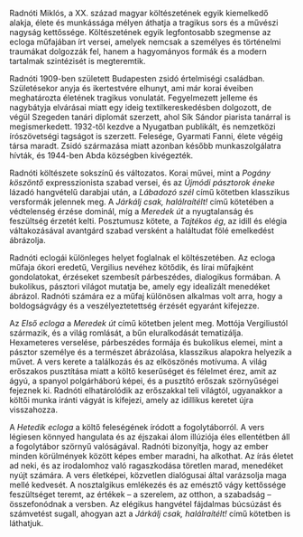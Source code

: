Radnóti Miklós, a XX. század magyar költészetének egyik kiemelkedő alakja, élete és munkássága mélyen áthatja a tragikus sors és a művészi nagyság kettőssége. Költészetének egyik legfontosabb szegmense az ecloga műfajában írt versei, amelyek nemcsak a személyes és történelmi traumákat dolgozzák fel, hanem a hagyományos formák és a modern tartalmak szintézisét is megteremtik.

Radnóti 1909-ben született Budapesten zsidó értelmiségi családban. Születésekor anyja és ikertestvére elhunyt, ami már korai éveiben meghatározta életének tragikus vonulatát. Fegyelmezett jelleme és nagybátyja elvárásai miatt egy ideig textilkereskedésben dolgozott, de végül Szegeden tanári diplomát szerzett, ahol Sík Sándor piarista tanárral is megismerkedett. 1932-től kezdve a Nyugatban publikált, és nemzetközi írószövetségi tagságot is szerzett. Felesége, Gyarmati Fanni, élete végéig társa maradt. Zsidó származása miatt azonban később munkaszolgálatra hívták, és 1944-ben Abda községben kivégezték.

Radnóti költészete sokszínű és változatos. Korai művei, mint a _Pogány köszöntő_ expresszionista szabad versei, és az _Újmódi pásztorok éneke_ lázadó hangvételű darabjai után, a _Lábadozó szél_ című kötetben klasszikus versformák jelennek meg. A _Járkálj csak, halálraítélt!_ című kötetében a védtelenség érzése dominál, míg a _Meredek út_ a nyugtalanság és feszültség érzetét kelti. Posztumusz kötete, a _Tajtékos ég_, az idill és elégia váltakozásával avantgárd szabad versként a haláltudat fölé emelkedést ábrázolja.

Radnóti eclogái különleges helyet foglalnak el költészetében. Az ecloga műfaja ókori eredetű, Vergilius nevéhez kötődik, és lírai műfajként gondolatokat, érzéseket szembesít párbeszédes, dialogikus formában. A bukolikus, pásztori világot mutatja be, amely egy idealizált menedéket ábrázol. Radnóti számára ez a műfaj különösen alkalmas volt arra, hogy a boldogságvágy és a veszélyeztetettség érzését egyaránt kifejezze.

Az _Első ecloga_ a _Meredek út_ című kötetben jelent meg. Mottója Vergiliustól származik, és a világ romlását, a bűn eluralkodását tematizálja. Hexameteres verselése, párbeszédes formája és bukolikus elemei, mint a pásztor személye és a természet ábrázolása, klasszikus alapokra helyezik a művet. A vers kerete a találkozás és az elköszönés motívuma. A világ erőszakos pusztítása miatt a költő keserűséget és félelmet érez, amit az ágyú, a spanyol polgárháború képei, és a pusztító erőszak szörnyűségei fejeznek ki. Radnóti elhatárolódik az erőszakkal teli világtól, ugyanakkor a költői munka iránti vágyát is kifejezi, amely az idillikus keretet újra visszahozza.

A _Hetedik ecloga_ a költő feleségének íródott a fogolytáborról. A vers légiesen könnyed hangulata és az éjszakai álom illúziója éles ellentétben áll a fogolytábor szörnyű valóságával. Radnóti bizonyítja, hogy az ember minden körülmények között képes ember maradni, ha alkothat. Az írás életet ad neki, és az irodalomhoz való ragaszkodása töretlen marad, menedéket nyújt számára. A vers életképei, közvetlen dialógusai által varázsolja maga mellé kedvesét. A nosztalgikus emlékezés és az emésztő vágy kettőssége feszültséget teremt, az értékek – a szerelem, az otthon, a szabadság – összefonódnak a versben. Az elégikus hangvétel fájdalmas búcsúzást és számvetést sugall, ahogyan azt a _Járkálj csak, halálraítélt!_ című kötetben is láthatjuk.